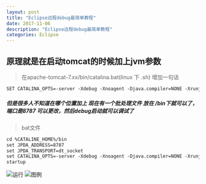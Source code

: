 ```yaml
---
layout: post
title: "Eclipse远程debug最简单教程"
date: 2017-11-06 
description: "Eclipse远程debug最简单教程"
categories: Eclipse
--- 
```


  

## 原理就是在启动tomcat的时候加上jvm参数
>在apache-tomcat-7.xx/bin/catalina.bat(linux 下  .sh)
增加一句话

```xml
SET CATALINA_OPTS=-server -Xdebug -Xnoagent -Djava.compiler=NONE -Xrunjdwp:transport=dt_socket,server=y,suspend=n,address=8000
```

##### 但是很多人不知道在哪个位置加上 现在有一个批处理文件 放在 /bin下就可以了，端口是8787 可以更改，然后debug启动就可以调试了

> bat文件
```xml
cd %CATALINE_HOME%/bin 
set JPDA_ADDRESS=8787 
set JPDA_TRANSPORT=dt_socket 
set CATALINA_OPTS=-server -Xdebug -Xnoagent -Djava.compiler=NONE -Xrunjdwp:transport=dt_socket,server=y,suspend=n,address=8787 
startup
```

![运行](http://4315e09a.wiz03.com/share/resources/d954f0fe-e8a6-465b-a72a-ca38d165a1c8/index_files/8b9ac31e674adf711d9d01cabbccbccb.png "运行")
![图例](http://4315e09a.wiz03.com/share/resources/d954f0fe-e8a6-465b-a72a-ca38d165a1c8/index_files/0a47ca8b4e88b201cf4625271e921dae.png "图例")
